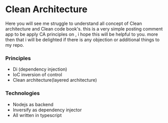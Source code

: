 # Clean Architecture

Here you will see me struggle to understand all concept of Clean architecture and Clean code book's.
this is a very simple posting comment app to be apply CA principles on , i hope this will be helpful to you. more then that i will be delighted if there is any objection or additional things to my repo.

### Principles

- Di (dependency injection)
- IoC inversion of control
- Clean architecture(layered architecture)

### Technologies

- Nodejs as backend
- Inversify as dependency injector
- All written in typescript
